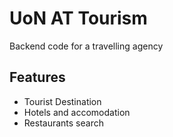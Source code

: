 # UoN AT Tourism
Backend code for a travelling agency

## Features
<ul>
  <li>Tourist Destination</li>
  <li>Hotels and accomodation</li>
  <li>Restaurants search</li>
</ul>
